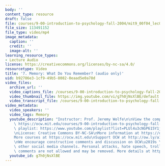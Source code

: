 ```yaml
---
body: ''
content_type: resource
draft: false
file: courses/9-00-introduction-to-psychology-fall-2004/mit9_00f04_lec07_360p_16_9.mp4
file_size: 113491152
file_type: video/mp4
image_metadata:
  caption: ''
  credit: ''
  image-alt: ''
learning_resource_types:
- Lecture Audio
license: https://creativecommons.org/licenses/by-nc-sa/4.0/
resourcetype: Video
title: '7. Memory: What Do You Remember? (audio only)'
uid: b92786e3-1cf9-49b5-8082-0eaad5e0a78d
video_files:
  archive_url: ''
  video_captions_file: /courses/9-00-introduction-to-psychology-fall-2004/mit9_00f04_lec07_captions.vtt
  video_thumbnail_file: https://img.youtube.com/vi/g7h0jNsXlBE/default.jpg
  video_transcript_file: /courses/9-00-introduction-to-psychology-fall-2004/1fIoMrY7MP62EpYnOzqtffuE5-ui-28aZ_transcript.pdf
video_metadata:
  video_speakers: ''
  video_tags: Memory
  youtube_description: "Instructor: Prof. Jeremy Wolfe\n\nView the complete course:\
    \ https://ocw.mit.edu/courses/9-00-introduction-to-psychology-fall-2004/\nYouTube\
    \ playlist: https://www.youtube.com/playlist?list=PLUl4u3cNGP615Y1j9Ok3szAH5DxhFjTHo\n\
    \nLicense: Creative Commons BY-NC-SA\nMore information at https://ocw.mit.edu/terms\n\
    More courses at https://ocw.mit.edu\nSupport OCW at http://ow.ly/a1If50zVRlQ\n\
    \nWe encourage constructive comments and discussion on OCW\u2019s YouTube and\
    \ other social media channels. Personal attacks, hate speech, trolling, and inappropriate\
    \ comments are not allowed and may be removed. More details at https://ocw.mit.edu/comments."
  youtube_id: g7h0jNsXlBE
---
```


